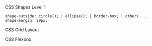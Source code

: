 
CSS Shapes Level 1

```
shape-outside: circle(); | ellipse(); | border-box; | others ...
shape-margin: 20px;
```

CSS Grid Layout

CSS Flexbox
